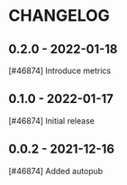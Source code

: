 <!--
SPDX-FileCopyrightText: 2021 Magenta ApS <https://magenta.dk>
SPDX-License-Identifier: MPL-2.0
-->

CHANGELOG
=========

0.2.0 - 2022-01-18
------------------

[#46874] Introduce metrics

0.1.0 - 2022-01-17
------------------

[#46874] Initial release

0.0.2 - 2021-12-16
------------------

[#46874] Added autopub

